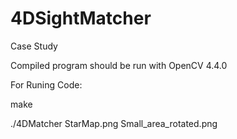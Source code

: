 # 4DSightMatcher
Case Study

Compiled program should be run with OpenCV 4.4.0

For Runing Code:

make


./4DMatcher StarMap.png Small_area_rotated.png
